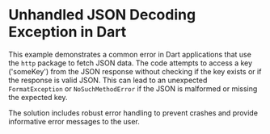 # Unhandled JSON Decoding Exception in Dart

This example demonstrates a common error in Dart applications that use the `http` package to fetch JSON data. The code attempts to access a key ('someKey') from the JSON response without checking if the key exists or if the response is valid JSON. This can lead to an unexpected `FormatException` or `NoSuchMethodError` if the JSON is malformed or missing the expected key.

The solution includes robust error handling to prevent crashes and provide informative error messages to the user.